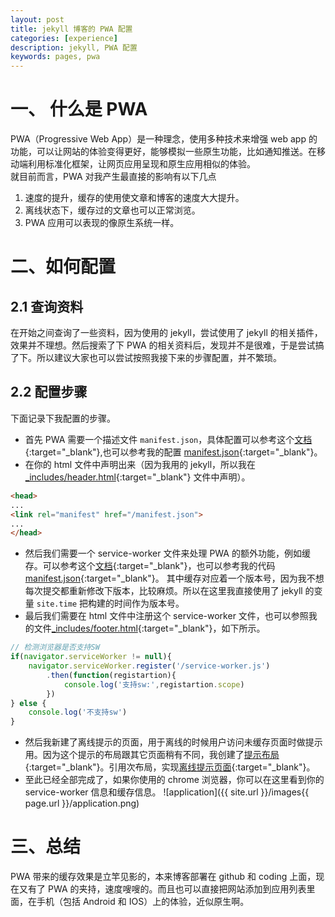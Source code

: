 ```yaml
---
layout: post
title: jekyll 博客的 PWA 配置
categories: [experience]
description: jekyll, PWA 配置
keywords: pages, pwa
---
```


# 一、 什么是 PWA
PWA（Progressive Web App）是一种理念，使用多种技术来增强 web app 的功能，可以让网站的体验变得更好，能够模拟一些原生功能，比如通知推送。在移动端利用标准化框架，让网页应用呈现和原生应用相似的体验。  
就目前而言，PWA 对我产生最直接的影响有以下几点
1. 速度的提升，缓存的使用使文章和博客的速度大大提升。
2. 离线状态下，缓存过的文章也可以正常浏览。
3. PWA 应用可以表现的像原生系统一样。

# 二、如何配置
## 2.1 查询资料
在开始之间查询了一些资料，因为使用的 jekyll，尝试使用了 jekyll 的相关插件，效果并不理想。然后搜索了下 PWA 的相关资料后，发现并不是很难，于是尝试搞了下。所以建议大家也可以尝试按照我接下来的步骤配置，并不繁琐。

## 2.2 配置步骤
下面记录下我配置的步骤。  
+ 首先 PWA 需要一个描述文件 `manifest.json`，具体配置可以参考这个[文档](https://developer.mozilla.org/zh-CN/docs/Web/Manifest){:target="_blank"},也可以参考我的配置 [manifest.json]({{site.url}}/manifest.json){:target="_blank"}。  
+ 在你的 html 文件中声明出来（因为我用的 jekyll，所以我在 [_includes/header.html](https://github.com/sunbufu/sunbufu.github.io/blob/master/_includes/header.html){:target="_blank"} 文件中声明）。  

```html
<head>
...
<link rel="manifest" href="/manifest.json">
...
</head>
```
+ 然后我们需要一个 service-worker 文件来处理 PWA 的额外功能，例如缓存。可以参考这个[文档](https://developer.mozilla.org/zh-CN/docs/Web/API/Service_Worker_API/Using_Service_Workers){:target="_blank"}，也可以参考我的代码 [manifest.json](https://github.com/sunbufu/sunbufu.github.io/blob/master/service-worker.js){:target="_blank"}。
其中缓存对应着一个版本号，因为我不想每次提交都重新修改下版本，比较麻烦。所以在这里我直接使用了 jekyll 的变量 `site.time` 把构建的时间作为版本号。  
+ 最后我们需要在 html 文件中注册这个 service-worker 文件，也可以参照我的文件[_includes/footer.html](https://github.com/sunbufu/sunbufu.github.io/blob/master/_includes/footer.html){:target="_blank"}，如下所示。

```javascript
// 检测浏览器是否支持SW
if(navigator.serviceWorker != null){
    navigator.serviceWorker.register('/service-worker.js')
        .then(function(registartion){
            console.log('支持sw:',registartion.scope)
        })
} else {
    console.log('不支持sw')
}
```
+ 然后我新建了离线提示的页面，用于离线的时候用户访问未缓存页面时做提示用。因为这个提示的布局跟其它页面稍有不同，我创建了[提示布局](https://github.com/sunbufu/sunbufu.github.io/blob/master/_layouts/tips.html){:target="_blank"}。引用次布局，实现[离线提示页面](https://github.com/sunbufu/sunbufu.github.io/blob/master/pages/offline.md){:target="_blank"}。
+ 至此已经全部完成了，如果你使用的 chrome 浏览器，你可以在这里看到你的 service-worker 信息和缓存信息。
![application]({{ site.url }}/images{{ page.url }}/application.png)

# 三、总结
PWA 带来的缓存效果是立竿见影的，本来博客部署在 github 和 coding 上面，现在又有了 PWA 的夹持，速度嗖嗖的。而且也可以直接把网站添加到应用列表里面，在手机（包括 Android 和 IOS）上的体验，近似原生啊。

